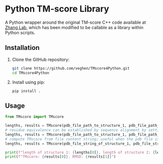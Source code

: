 # Python TM-score Library

A Python wrapper around the original TM-score C++ code available at [Zhang Lab](https://zhanggroup.org/TM-score/), which has been modified to be callable as a library within Python scripts.


## Installation

1. Clone the GitHub repository:
   ```bash
   git clone https://github.com/veghen/TMscore4Python.git
   cd TMscore4Python
   ```
2. Install using pip:
   ```
   pip install .
   ```

## Usage
```Python
from TMscore import TMscore

lengths, results = TMscore(pdb_file_path_to_structure_1, pdb_file_path_to_structure_2)
# residue equivalence can be established by sequence alignment by setting seq = True
lengths, results = TMscore(pdb_file_path_to_structure_1, pdb_file_path_to_structure_2, seq = True)
# compute TMscore from file content string; useful when the pdb file is generated from predicted coordinates; seq parameter not supported
lengths, results = TMscore(pdb_file_string_of_structure_1, pdb_file_string_of_structure_2)

print(f"length of structure 1: {lengths[0]}, length of structure 2: {lengths[1]}")
print(f"TMscore: {results[0]}, RMSD: {results[1]}")
```
